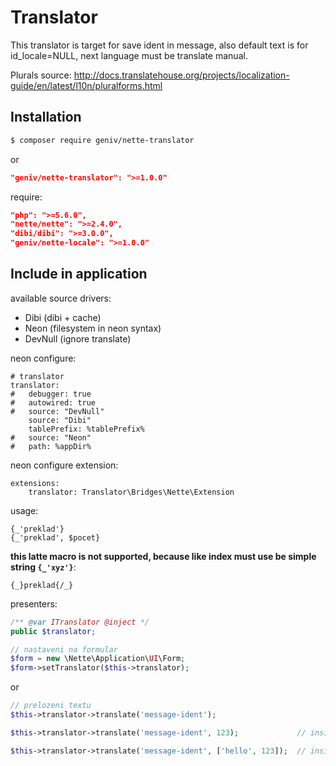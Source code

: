 Translator
==========

This translator is target for save ident in message, also default text is for id_locale=NULL, 
next language must be translate manual.

Plurals source: http://docs.translatehouse.org/projects/localization-guide/en/latest/l10n/pluralforms.html

Installation
------------

```sh
$ composer require geniv/nette-translator
```
or
```json
"geniv/nette-translator": ">=1.0.0"
```

require:
```json
"php": ">=5.6.0",
"nette/nette": ">=2.4.0",
"dibi/dibi": ">=3.0.0",
"geniv/nette-locale": ">=1.0.0"
```

Include in application
----------------------

available source drivers:
- Dibi (dibi + cache)
- Neon (filesystem in neon syntax)
- DevNull (ignore translate)

neon configure:
```neon
# translator
translator:
#   debugger: true
#   autowired: true
#   source: "DevNull"
    source: "Dibi"
    tablePrefix: %tablePrefix%
#   source: "Neon"
#   path: %appDir%
```

neon configure extension:
```neon
extensions:
    translator: Translator\Bridges\Nette\Extension
```

usage:
```latte
{_'preklad'}
{_'preklad', $pocet}
```

**this latte macro is not supported, because like index must use be simple string `{_'xyz'}`**:
```latte
{_}preklad{/_}
```

presenters:
```php
/** @var ITranslator @inject */
public $translator;

// nastaveni na formular
$form = new \Nette\Application\UI\Form;
$form->setTranslator($this->translator);
```
or
```php
// prelozeni textu
$this->translator->translate('message-ident');

$this->translator->translate('message-ident', 123);             // inside %s

$this->translator->translate('message-ident', ['hello', 123]);  // inside %s, %s
```
